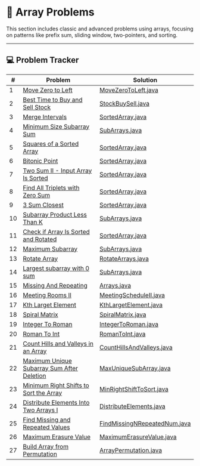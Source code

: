 # 🧮 Array Problems

This section includes classic and advanced problems using arrays, focusing on patterns like prefix sum, sliding window,
two-pointers, and sorting.

---

## 💻 Problem Tracker

| #  | Problem                                                                                                                 | Solution                                                       |
|----|-------------------------------------------------------------------------------------------------------------------------|----------------------------------------------------------------|
| 1  | [Move Zero to Left](https://www.geeksforgeeks.org/move-all-zeros-to-front-of-array/)                                    | [MoveZeroToLeft.java](./MoveZeroToLeft.java)                   |
| 2  | [Best Time to Buy and Sell Stock](https://leetcode.com/problems/best-time-to-buy-and-sell-stock/description/)           | [StockBuySell.java](./StockBuySell.java)                       |
| 3  | [Merge Intervals](https://leetcode.com/problems/merge-intervals/description/)                                           | [SortedArray.java](./SortedArray.java)                         |
| 4  | [Minimum Size Subarray Sum](https://leetcode.com/problems/minimum-size-subarray-sum/description/)                       | [SubArrays.java](./SubArrays.java)                             |
| 5  | [Squares of a Sorted Array](https://leetcode.com/problems/squares-of-a-sorted-array/description/)                       | [SortedArray.java](./SortedArray.java)                         |
| 6  | [Bitonic Point](https://www.geeksforgeeks.org/problems/maximum-value-in-a-bitonic-array3001/1)                          | [SortedArray.java](./SortedArray.java)                         |
| 7  | [Two Sum II - Input Array Is Sorted](https://leetcode.com/problems/two-sum-ii-input-array-is-sorted/description/)       | [SortedArray.java](./SortedArray.java)                         |
| 8  | [Find All Triplets with Zero Sum](https://www.geeksforgeeks.org/problems/find-all-triplets-with-zero-sum/1)             | [SortedArray.java](./SortedArray.java)                         |
| 9  | [3 Sum Closest](https://www.geeksforgeeks.org/problems/3-sum-closest/1)                                                 | [SortedArray.java](./SortedArray.java)                         |
| 10 | [Subarray Product Less Than K](https://leetcode.com/problems/subarray-product-less-than-k/description/)                 | [SubArrays.java](./SubArrays.java)                             |
| 11 | [Check if Array Is Sorted and Rotated](https://leetcode.com/problems/check-if-array-is-sorted-and-rotated/description/) | [SortedArray.java](./SortedArray.java)                         |
| 12 | [Maximum Subarray](https://leetcode.com/problems/maximum-subarray/)                                                     | [SubArrays.java](./SubArrays.java)                             |
| 13 | [Rotate Array](https://leetcode.com/problems/rotate-array/)                                                             | [RotateArrays.java](./RotateArrays.java)                       |
| 14 | [Largest subarray with 0 sum](https://www.geeksforgeeks.org/problems/largest-subarray-with-0-sum/1)                     | [SubArrays.java](./SubArrays.java)                             |
| 15 | [Missing And Repeating](https://www.geeksforgeeks.org/problems/find-missing-and-repeating2512/1)                        | [Arrays.java](./SubArrays.java)                                |
| 16 | [Meeting Rooms II](https://neetcode.io/problems/meeting-schedule-ii)                                                    | [MeetingScheduleII.java](./MeetingScheduleII.java)             |
| 17 | [Kth Larget Element](https://leetcode.com/problems/kth-largest-element-in-an-array/)                                    | [KthLargetElement.java](./KthLargetElement.java)               |
| 18 | [Spiral Matrix](https://leetcode.com/problems/spiral-matrix/)                                                           | [SpiralMatrix.java](./SpiralMatrix.java)                       |
| 19 | [Integer To Roman](https://leetcode.com/problems/integer-to-roman/)                                                     | [IntegerToRoman.java](./IntegerToRoman.java)                   |
| 20 | [Roman To Int](https://leetcode.com/problems/roman-to-integer/)                                                         | [RomanToInt.java](/RomanToInt.java)                            |
| 21 | [Count Hills and Valleys in an Array](https://leetcode.com/problems/count-hills-and-valleys-in-an-array)                | [CountHillsAndValleys.java](./CountHillsAndValleys.java)       |
| 22 | [Maximum Unique Subarray Sum After Deletion](https://leetcode.com/problems/maximum-unique-subarray-sum-after-deletion/) | [MaxUniqueSubArray.java](./MaxUniqueSubArray.java)             |
| 23 | [Minimum Right Shifts to Sort the Array](https://leetcode.com/problems/minimum-right-shifts-to-sort-the-array/)         | [MinRightShiftToSort.java](./MinRightShiftToSort.java)         |
| 24 | [Distribute Elements Into Two Arrays I](https://leetcode.com/problems/distribute-elements-into-two-arrays-i/)           | [DistributeElements.java](./DistributeElements.java)           |
| 25 | [Find Missing and Repeated Values](https://leetcode.com/problems/find-missing-and-repeated-values/)                     | [FindMissingNRepeatedNum.java](./FindMissingNRepeatedNum.java) |
| 26 | [Maximum Erasure Value](https://leetcode.com/problems/maximum-erasure-value/)                                           | [MaximumErasureValue.java](./MaximumErasureValue.java)         |
| 27 | [Build Array from Permutation](https://leetcode.com/problems/build-array-from-permutation/)                             | [ArrayPermutation.java](./ArrayPermutation.java)               |